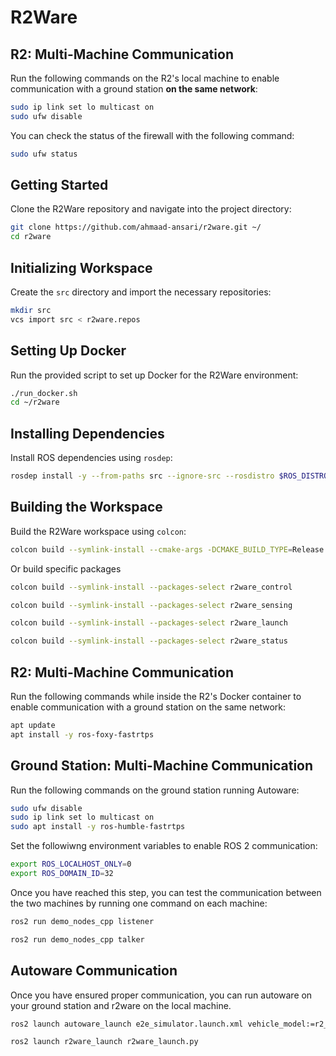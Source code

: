 # R2Ware

## R2: Multi-Machine Communication

Run the following commands on the R2's local machine to enable communication with a ground station **on the same network**:

```bash
sudo ip link set lo multicast on
sudo ufw disable
```

You can check the status of the firewall with the following command:

```bash
sudo ufw status
```

## Getting Started

Clone the R2Ware repository and navigate into the project directory:

```bash
git clone https://github.com/ahmaad-ansari/r2ware.git ~/
cd r2ware
```

## Initializing Workspace

Create the `src` directory and import the necessary repositories:

```bash
mkdir src
vcs import src < r2ware.repos
```

## Setting Up Docker

Run the provided script to set up Docker for the R2Ware environment:

```bash
./run_docker.sh
cd ~/r2ware
```

## Installing Dependencies

Install ROS dependencies using `rosdep`:

```bash
rosdep install -y --from-paths src --ignore-src --rosdistro $ROS_DISTRO
```

## Building the Workspace

Build the R2Ware workspace using `colcon`:

```bash
colcon build --symlink-install --cmake-args -DCMAKE_BUILD_TYPE=Release
```

Or build specific packages
```bash
colcon build --symlink-install --packages-select r2ware_control
```
```bash
colcon build --symlink-install --packages-select r2ware_sensing
```
```bash
colcon build --symlink-install --packages-select r2ware_launch
```
```bash
colcon build --symlink-install --packages-select r2ware_status
```

## R2: Multi-Machine Communication

Run the following commands while inside the R2's Docker container to enable communication with a ground station on the same network:

```bash
apt update
apt install -y ros-foxy-fastrtps
```

## Ground Station: Multi-Machine Communication

Run the following commands on the ground station running Autoware:

```bash
sudo ufw disable
sudo ip link set lo multicast on
sudo apt install -y ros-humble-fastrtps
```

Set the followiwng environment variables to enable ROS 2 communication:

```bash
export ROS_LOCALHOST_ONLY=0
export ROS_DOMAIN_ID=32
```

Once you have reached this step, you can test the communication between the two machines by running one command on each machine:
```bash
ros2 run demo_nodes_cpp listener
```
```bash
ros2 run demo_nodes_cpp talker
```
## Autoware Communication

Once you have ensured proper communication, you can run autoware on your ground station and r2ware on the local machine.

```bash
ros2 launch autoware_launch e2e_simulator.launch.xml vehicle_model:=r2_vehicle sensor_model:=r2_sensor_kit map_path:=$HOME/autoware_map/nishishinjuku_autoware_map/
```

```bash
ros2 launch r2ware_launch r2ware_launch.py 
```
